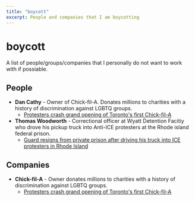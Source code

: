 ```yaml
---
title: "boycott"
excerpt: People and companies that I am boycotting
---
```


# boycott

A list of people/groups/companies that I personally do not want to work with if possiable.

## People

- **Dan Cathy** - Owner of Chick-fil-A. Donates millions to charities with a history of discrimination against LGBTQ groups.
  - [Protesters crash grand opening of Toronto's first Chick-fil-A](https://beta.ctvnews.ca/local/toronto/2019/9/6/1_4580893.html)
- **Thomas Woodworth** - Correctional officer at Wyatt Detention Facitiy who drove his pickup truck into Anti-ICE protesters at the Rhode island federal prison.
  - [Guard resigns from private prison after driving his truck into ICE protesters in Rhode Island](https://www.washingtonpost.com/nation/2019/08/17/guard-resigns-private-prison-after-driving-his-truck-into-ice-protesters-rhode-island/?noredirect=on)

## Companies

- **Chick-fil-A** - Owner donates millions to charities with a history of discrimination against LGBTQ groups.
  - [Protesters crash grand opening of Toronto's first Chick-fil-A](https://beta.ctvnews.ca/local/toronto/2019/9/6/1_4580893.html)
